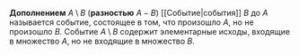 **Дополнением** $A \setminus B$ (**разностью** $A-B$) [[Событие|события]] $B$ до $A$ называется событие, состоящее в том, что произошло $A$, но не произошло $B$. Событие $A \setminus B$ содержит элементарные исходы, входящие в множество $A$, но не входящие в множество $B$.